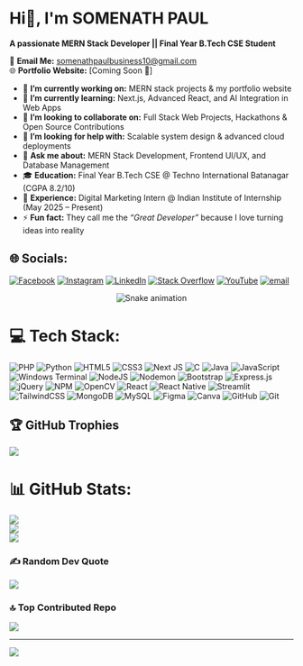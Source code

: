 # Hi👋, I'm SOMENATH PAUL  
**A passionate MERN Stack Developer || Final Year B.Tech CSE Student**

📧 **Email Me:** somenathpaulbusiness10@gmail.com  
🌐 **Portfolio Website:** [Coming Soon 🚀]  

- 🔭 **I’m currently working on:** MERN stack projects & my portfolio website  
- 🌱 **I’m currently learning:** Next.js, Advanced React, and AI Integration in Web Apps  
- 👯 **I’m looking to collaborate on:** Full Stack Web Projects, Hackathons & Open Source Contributions  
- 🤔 **I’m looking for help with:** Scalable system design & advanced cloud deployments  
- 💬 **Ask me about:** MERN Stack Development, Frontend UI/UX, and Database Management 
- 🎓 **Education:** Final Year B.Tech CSE @ Techno International Batanagar (CGPA 8.2/10)  
- 💼 **Experience:** Digital Marketing Intern @ Indian Institute of Internship (May 2025 – Present)  
- ⚡ **Fun fact:** They call me the *“Great Developer”* because I love turning ideas into reality

## 🌐 Socials:
[![Facebook](https://img.shields.io/badge/Facebook-%231877F2.svg?logo=Facebook&logoColor=white)](https://facebook.com/somenath.paul.3344) [![Instagram](https://img.shields.io/badge/Instagram-%23E4405F.svg?logo=Instagram&logoColor=white)](https://instagram.com/somenathpaulofficials) [![LinkedIn](https://img.shields.io/badge/LinkedIn-%230077B5.svg?logo=linkedin&logoColor=white)](https://linkedin.com/in/somenathpaul) [![Stack Overflow](https://img.shields.io/badge/-Stackoverflow-FE7A16?logo=stack-overflow&logoColor=white)](https://stackoverflow.com/users/30896348) [![YouTube](https://img.shields.io/badge/YouTube-%23FF0000.svg?logo=YouTube&logoColor=white)](https://youtube.com/@CreatorPaul) [![email](https://img.shields.io/badge/Email-D14836?logo=gmail&logoColor=white)](mailto:somenathpaulbusiness10@gmail.com) 

<!-- Snake Game Repo View -->

<div align="center">
  <img src="https://profile-readme-generator.com/assets/snake.svg" alt="Snake animation" />
</div>




# 💻 Tech Stack:
![PHP](https://img.shields.io/badge/php-%23777BB4.svg?style=for-the-badge&logo=php&logoColor=white) ![Python](https://img.shields.io/badge/python-3670A0?style=for-the-badge&logo=python&logoColor=ffdd54) ![HTML5](https://img.shields.io/badge/html5-%23E34F26.svg?style=for-the-badge&logo=html5&logoColor=white) ![CSS3](https://img.shields.io/badge/css3-%231572B6.svg?style=for-the-badge&logo=css3&logoColor=white) ![Next JS](https://img.shields.io/badge/Next-black?style=for-the-badge&logo=next.js&logoColor=white) ![C](https://img.shields.io/badge/c-%2300599C.svg?style=for-the-badge&logo=c&logoColor=white) ![Java](https://img.shields.io/badge/java-%23ED8B00.svg?style=for-the-badge&logo=openjdk&logoColor=white) ![JavaScript](https://img.shields.io/badge/javascript-%23323330.svg?style=for-the-badge&logo=javascript&logoColor=%23F7DF1E) ![Windows Terminal](https://img.shields.io/badge/Windows%20Terminal-%234D4D4D.svg?style=for-the-badge&logo=windows-terminal&logoColor=white) ![NodeJS](https://img.shields.io/badge/node.js-6DA55F?style=for-the-badge&logo=node.js&logoColor=white) ![Nodemon](https://img.shields.io/badge/NODEMON-%23323330.svg?style=for-the-badge&logo=nodemon&logoColor=%BBDEAD) ![Bootstrap](https://img.shields.io/badge/bootstrap-%238511FA.svg?style=for-the-badge&logo=bootstrap&logoColor=white) ![Express.js](https://img.shields.io/badge/express.js-%23404d59.svg?style=for-the-badge&logo=express&logoColor=%2361DAFB) ![jQuery](https://img.shields.io/badge/jquery-%230769AD.svg?style=for-the-badge&logo=jquery&logoColor=white) ![NPM](https://img.shields.io/badge/NPM-%23CB3837.svg?style=for-the-badge&logo=npm&logoColor=white) ![OpenCV](https://img.shields.io/badge/opencv-%23white.svg?style=for-the-badge&logo=opencv&logoColor=white) ![React](https://img.shields.io/badge/react-%2320232a.svg?style=for-the-badge&logo=react&logoColor=%2361DAFB) ![React Native](https://img.shields.io/badge/react_native-%2320232a.svg?style=for-the-badge&logo=react&logoColor=%2361DAFB) ![Streamlit](https://img.shields.io/badge/Streamlit-%23FE4B4B.svg?style=for-the-badge&logo=streamlit&logoColor=white) ![TailwindCSS](https://img.shields.io/badge/tailwindcss-%2338B2AC.svg?style=for-the-badge&logo=tailwind-css&logoColor=white) ![MongoDB](https://img.shields.io/badge/MongoDB-%234ea94b.svg?style=for-the-badge&logo=mongodb&logoColor=white) ![MySQL](https://img.shields.io/badge/mysql-4479A1.svg?style=for-the-badge&logo=mysql&logoColor=white) ![Figma](https://img.shields.io/badge/figma-%23F24E1E.svg?style=for-the-badge&logo=figma&logoColor=white) ![Canva](https://img.shields.io/badge/Canva-%2300C4CC.svg?style=for-the-badge&logo=Canva&logoColor=white) ![GitHub](https://img.shields.io/badge/github-%23121011.svg?style=for-the-badge&logo=github&logoColor=white) ![Git](https://img.shields.io/badge/git-%23F05033.svg?style=for-the-badge&logo=git&logoColor=white)

## 🏆 GitHub Trophies
![](https://github-profile-trophy.vercel.app/?username=SomenathPaul&theme=radical&no-frame=false&no-bg=true&margin-w=4)


# 📊 GitHub Stats:
![](https://github-readme-stats.vercel.app/api?username=SomenathPaul&theme=catppuccin_mocha&hide_border=false&include_all_commits=true&count_private=false)<br/>
![](https://nirzak-streak-stats.vercel.app/?user=SomenathPaul&theme=catppuccin_mocha&hide_border=false)<br/>
![](https://github-readme-stats.vercel.app/api/top-langs/?username=SomenathPaul&theme=catppuccin_mocha&hide_border=false&include_all_commits=true&count_private=false&layout=compact)



### ✍️ Random Dev Quote
![](https://quotes-github-readme.vercel.app/api?type=horizontal&theme=radical)

### 🔝 Top Contributed Repo
![](https://github-contributor-stats.vercel.app/api?username=SomenathPaul&limit=5&theme=dark&combine_all_yearly_contributions=true)

---
[![](https://visitcount.itsvg.in/api?id=SomenathPaul&icon=0&color=0)](https://visitcount.itsvg.in)

<!-- Proudly created with GPRM ( https://gprm.itsvg.in ) -->
